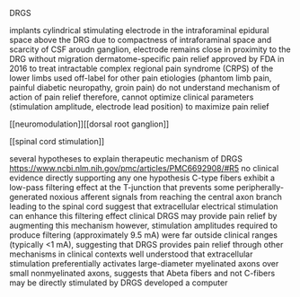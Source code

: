DRGS

implants cylindrical stimulating electrode in the intraforaminal epidural space above the DRG
due to compactness of intraforaminal space and scarcity of CSF aroudn ganglion, electrode remains close in proximity to the DRG without migration
dermatome-specific pain relief
approved by FDA in 2016 to treat intractable complex regional pain syndrome (CRPS) of the lower limbs
used off-label for other pain etiologies (phantom limb pain, painful diabetic neuropathy, groin pain)
do not understand mechanism of action of pain relief
therefore, cannot optimize clinical parameters (stimulation amplitude, electrode lead position) to maximize pain relief

[[neuromodulation]][[dorsal root ganglion]]

[[spinal cord stimulation]]

several hypotheses to explain therapeutic mechanism of DRGS
https://www.ncbi.nlm.nih.gov/pmc/articles/PMC6692908/#R5
no clinical evidence directly supporting any one hypothesis
C-type fibers exhibit a low-pass filtering effect at the T-junction that prevents some peripherally-generated noxious afferent signals from reaching the central axon branch leading to the spinal cord
suggest that extracellular electrical stimulation can enhance this filtering effect
clinical DRGS may provide pain relief by augmenting this mechanism
however, stimulation amplitudes required to produce filtering (approximately 9.5 mA) were far outside clinical ranges (typically <1 mA), suggesting that DRGS provides pain relief through other mechanisms in clinical contexts
well understood that extracellular stimulation preferentially activates large-diameter myelinated axons over small nonmyelinated axons, suggests that Abeta fibers and not C-fibers may be directly stimulated by DRGS
developed a computer